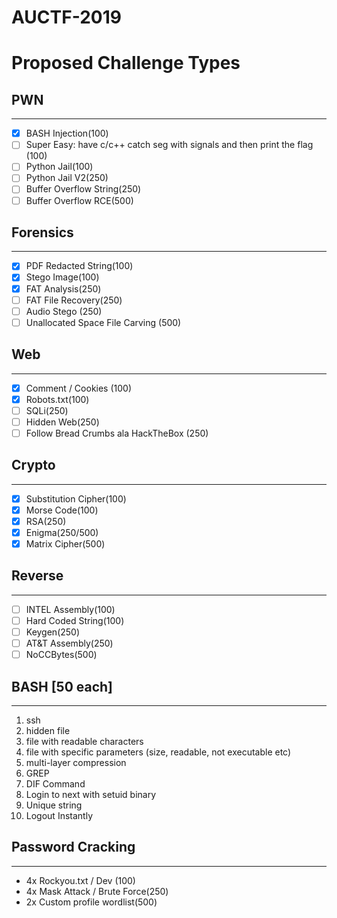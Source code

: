 # AUCTF-2019

# Proposed Challenge Types


## PWN
----------
- [x] BASH Injection(100)
- [ ] Super Easy: have c/c++ catch seg with signals and then print the flag (100)
- [ ] Python Jail(100)
- [ ] Python Jail V2(250)
- [ ] Buffer Overflow String(250)
- [ ] Buffer Overflow RCE(500)

## Forensics
--------------
- [x] PDF Redacted String(100)
- [x] Stego Image(100)
- [x] FAT Analysis(250)
- [ ] FAT File Recovery(250)
- [ ] Audio Stego (250)
- [ ] Unallocated Space File Carving (500)

## Web
-----------
- [x] Comment / Cookies (100)
- [x] Robots.txt(100)
- [ ] SQLi(250)
- [ ] Hidden Web(250)
- [ ] Follow Bread Crumbs ala HackTheBox (250)

## Crypto
-------------
- [x] Substitution Cipher(100)
- [x] Morse Code(100)
- [x] RSA(250)
- [x] Enigma(250/500)
- [x] Matrix Cipher(500)

## Reverse
--------------
- [ ] INTEL Assembly(100)
- [ ] Hard Coded String(100)
- [ ] Keygen(250)
- [ ] AT&T Assembly(250)
- [ ] NoCCBytes(500)

## BASH [50 each]
-----------
1. ssh
2. hidden file
3. file with readable characters
4. file with specific parameters (size, readable, not executable etc)
5. multi-layer compression
6. GREP
7. DIF Command
8. Login to next with setuid binary
9. Unique string
10. Logout Instantly

## Password Cracking
-----------------------
- 4x Rockyou.txt / Dev (100)
- 4x Mask Attack / Brute Force(250)
- 2x Custom profile wordlist(500)
